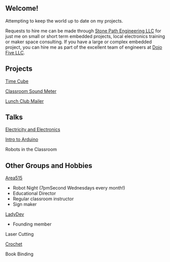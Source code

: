 ## Welcome! 

Attempting to keep the world up to date on my projects. 

Requests to hire me can be made through [Stone Path Engineering LLC](https://stone-path-engineering.github.io/) for just me on small or short term embedded projects, local electronics training or maker space consulting. If you have a large or complex embedded project, you can hire me as part of the excellent team of engineers at [Dojo Five LLC](https://dojofive.com/). 

## Projects

[Time Cube](https://baileysage.github.io/TimeCube) 
 
[Classroom Sound Meter](https://github.com/baileysage/ClassroomSoundMeter)
 
[Lunch Club Mailer](https://github.com/baileysage/LunchClubMailer)
 
## Talks
[Electricity and Electronics](https://github.com/baileysage/ElectricityAndElectronicsSlides)

[Intro to Arduino](https://github.com/baileysage/IntroToArduinoSlides)

Robots in the Classroom
 
## Other Groups and Hobbies

[Area515](https://area515.org)
 - Robot Night (7pmSecond Wednesdays every month!)
 - Educational Director
 - Regular classroom instructor
 - Sign maker

[LadyDev](https://ladydev.org/)
 - Founding member

Laser Cutting

[Crochet](https://www.ravelry.com/people/baileysage)

Book Binding

